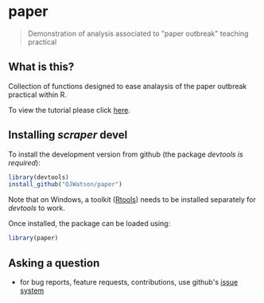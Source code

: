 # paper

> Demonstration of analysis associated to "paper outbreak" teaching practical

## What is this?

Collection of functions designed to ease analaysis of the paper outbreak practical within R.

To view the tutorial please click [here](https://cdn.rawgit.com/OJWatson/paper/42e5cf0e19d9807a4c49d2663da66679b949a3a9/tutorials/paper-package-tutorial.html).

## Installing *scraper* devel

To install the development version from github (the package *devtools is required*):

  ```r
library(devtools)
install_github("OJWatson/paper")
```
Note that on Windows, a toolkit ([Rtools](https://cran.r-project.org/bin/windows/Rtools/)) needs to be installed separately for *devtools* to work.

Once installed, the package can be loaded using:

  ```r
library(paper)
```

## Asking a question

- for bug reports, feature requests, contributions, use github's [issue system](https://github.com/OJWatson/paper/issues)
